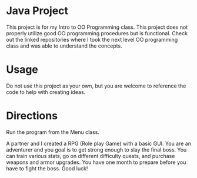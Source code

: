 # Java Project
This project is for my Intro to OO Programming class. This project does not properly utilize good OO programming procedures but is functional. Check out the linked repositories where I took the next level OO programming class and was able to understand the concepts.

# Usage
Do not use this project as your own, but you are welcome to reference the code to help with creating ideas.

# Directions
Run the program from the Menu class.

A partner and I created a RPG (Role play Game) with a basic GUI. You are an adventurer and you goal is to get strong enough to slay the final boss.
You can train various stats, go on different difficulty quests, and purchase weapons and armor upgrades. You have one month to prepare before you have to 
fight the boss. Good luck!
